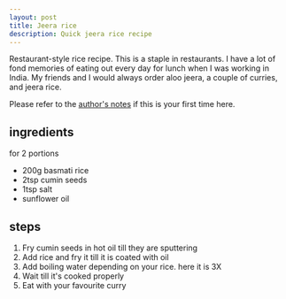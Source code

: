 ```yaml
---
layout: post
title: Jeera rice
description: Quick jeera rice recipe
---
```

Restaurant-style rice recipe. This is a staple in restaurants. I have a lot of fond memories of eating out every day for lunch when I was working in India. My friends and I would always order aloo jeera, a couple of curries, and jeera rice.

Please refer to the [author's notes](https://nchahare.github.io/blog/2022/cooking/) if this is your first time here.


## ingredients
for 2 portions
- 200g basmati rice
- 2tsp cumin seeds
- 1tsp salt
- sunflower oil

## steps
1. Fry cumin seeds in hot oil till they are sputtering
2. Add rice and fry it till it is coated with oil
3. Add boiling water depending on your rice. here it is 3X
4. Wait till it's cooked properly
5. Eat with your favourite curry 